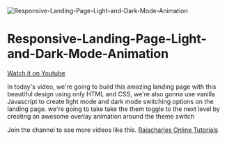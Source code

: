 ![Responsive-Landing-Page-Light-and-Dark-Mode-Animation](https://user-images.githubusercontent.com/82109268/131562956-ba6aafe0-ceaa-4b50-94fe-be640169a32f.jpg)
# Responsive-Landing-Page-Light-and-Dark-Mode-Animation

<a href="https://www.youtube.com/watch?v=c0rLo0ZcVsA&t=31s">Watch it on Youtube</a> 

In today's video, we're going to build this amazing landing page with this beautiful design using only HTML and CSS, we're also gonna use vanilla Javascript to create light mode and dark mode switching options on the landing page. we're going to take take the them toggle to the next level by creating an awesome overlay animation around the theme switch

Join the channel to see more videos like this. <a href="https://www.youtube.com/c/RajacharlesOnlineTutorials">Rajacharles Online Tutorials</a>
